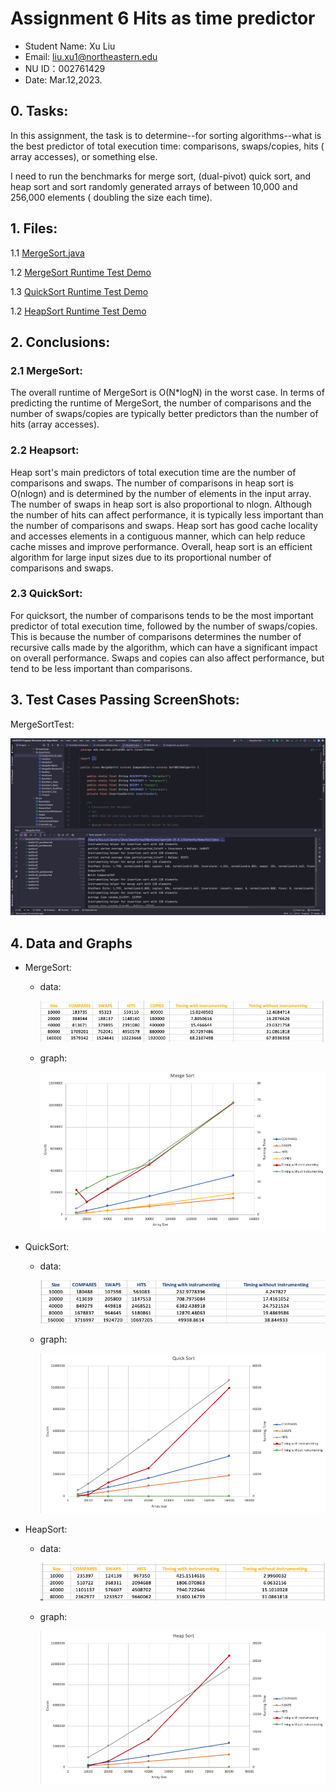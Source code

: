 # Assignment 6 Hits as time predictor

- Student Name: Xu Liu
- Email: liu.xu1@northeastern.edu
- NU ID：002761429
- Date: Mar.12,2023.

## 0. Tasks:

In this assignment, the task is to determine--for sorting algorithms--what is
the best predictor of total execution time: comparisons, swaps/copies, hits (
array accesses), or something else.

I need to run the benchmarks for merge sort, (dual-pivot) quick sort, and heap
sort and sort randomly generated arrays of between 10,000 and 256,000 elements (
doubling the size each time).

## 1. Files:

1.1 [MergeSort.java](/src/main/java/edu/neu/coe/info6205/sort/linearithmic/MergeSort.java)

1.2 [MergeSort Runtime Test Demo](/src/test/java/edu/neu/coe/info6205/sort/linearithmic/MergeSortTestDemo.java)

1.3 [QuickSort Runtime Test Demo](/src/test/java/edu/neu/coe/info6205/sort/linearithmic/QuickSortTestDemo.java)

1.2 [HeapSort Runtime Test Demo](/src/test/java/edu/neu/coe/info6205/sort/linearithmic/HeapSortTestDemo.java)

## 2. Conclusions:

### 2.1 MergeSort:

The overall runtime of MergeSort is O(N*logN) in the worst case. In terms of
predicting the runtime of MergeSort, the number of comparisons and the number of
swaps/copies are typically better predictors than the number of hits (array
accesses).

### 2.2 Heapsort:

Heap sort's main predictors of total execution time are the number of
comparisons and swaps. The number of comparisons in heap sort is O(nlogn) and is
determined by the number of elements in the input array. The number of swaps in
heap sort is also proportional to nlogn. Although the number of hits can affect
performance, it is typically less important than the number of comparisons and
swaps. Heap sort has good cache locality and accesses elements in a contiguous
manner, which can help reduce cache misses and improve performance. Overall,
heap sort is an efficient algorithm for large input sizes due to its
proportional number of comparisons and swaps.

### 2.3 QuickSort:

For quicksort, the number of comparisons tends to be the most important
predictor of total execution time, followed by the number of swaps/copies. This
is because the number of comparisons determines the number of recursive calls
made by the algorithm, which can have a significant impact on overall
performance. Swaps and copies can also affect performance, but tend to be less
important than comparisons.

## 3. Test Cases Passing ScreenShots:

MergeSortTest:

![MergeSort Test](/src/main/resources/screen_shots/MergeSortTestCase.png)

## 4. Data and Graphs

- MergeSort:
    - data:

      ![MergeSort Data](/src/main/resources/screen_shots/Mergesortdata.png)

    - graph:

      ![MergeSort graph](/src/main/resources/screen_shots/mergeSortGraph.png)

- QuickSort:
    - data:

      ![QuickSort Data](/src/main/resources/screen_shots/quicksortdata.png)

    - graph:

      ![QuickSort graph](/src/main/resources/screen_shots/quicksortgraph.png)

- HeapSort:
    - data:

      ![HeapSort data](/src/main/resources/screen_shots/heapSortdata.png)

    - graph:
  
      ![HeapSort graph](/src/main/resources/screen_shots/heapSortGraph.png)